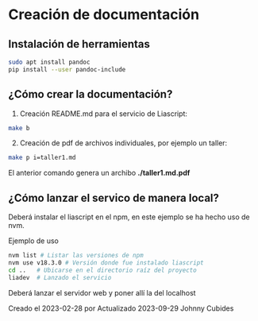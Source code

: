 # Creación de documentación

## Instalación de herramientas

```bash
sudo apt install pandoc
pip install --user pandoc-include
```

## ¿Cómo crear la documentación?

1. Creación README.md para el servicio de Liascript:

```bash
make b
```

2. Creación de pdf de archivos individuales, por ejemplo un taller:

```bash
make p i=taller1.md
```

El anterior comando genera un archibo **./taller1.md.pdf** 

## ¿Cómo lanzar el servico de manera local?

Deberá instalar el liascript en el npm, en este ejemplo
se ha hecho uso de nvm.

Ejemplo de uso

```bash
nvm list # Listar las versiones de npm
nvm use v18.3.0 # Versión donde fue instalado liascript
cd ..   # Ubicarse en el directorio raíz del proyecto
liadev  # Lanzado el servicio
```
Deberá lanzar el servidor web y poner allí la del localhost

Creado el 2023-02-28 por
Actualizado 2023-09-29
Johnny Cubides

